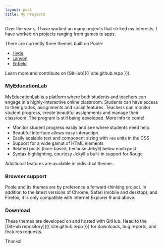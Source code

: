 ```yaml
---
layout: post
title: My Projects
---
```


Over the years, I have worked on many projects that striked my interests. I have worked on projects ranging from games to apps. 

There are currently three themes built on Poole:

* [Hyde](http://hyde.getpoole.com)
* [Lanyon](http://lanyon.getpoole.com)
* [Enfield](http://enfield.getpoole.com)

Learn more and contribute on [GitHub]({{ site.github.repo }}).

### MyEducationLab

MyEducationLab is a platform where both students and teachers can engage in a highly-interactive online classroom. Students can have access to their grades, assignments and social features. Teachers can monitor student progress, create beautiful assignments and manage their classroom. The program is still being developed. More info to come!

* Monitor student progress easily and see where students need help.
* Beautiful interface allows easy interactipn.
* Easily scalable text and component sizing with `rem` units in the CSS
* Support for a wide gamut of HTML elements
* Related posts (time-based, because Jekyll) below each post
* Syntax highlighting, courtesy Jekyll's built-in support for Rouge

Additional features are available in individual themes.

### Browser support

Poole and its themes are by preference a forward-thinking project. In addition to the latest versions of Chrome, Safari (mobile and desktop), and Firefox, it is only compatible with Internet Explorer 9 and above.

### Download

These themes are developed on and hosted with GitHub. Head to the [GitHub repository]({{ site.github.repo }}) for downloads, bug reports, and features requests.

Thanks!
